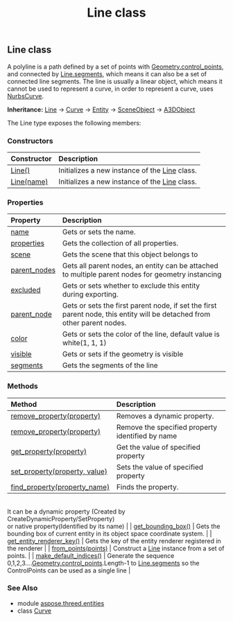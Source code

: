 ﻿---
title: Line class
second_title: Aspose.3D for Python via .NET API References
description: 
type: docs
weight: 160
url: /python-net/aspose.threed.entities/line/
is_root: false
---

## Line class

A polyline is a path defined by a set of points with [Geometry.control_points](/3d/python-net/aspose.threed.entities/geometry#control_points), and connected by [Line.segments](/3d/python-net/aspose.threed.entities/line#segments),
which means it can also be a set of connected line segments.
The line is usually a linear object, which means it cannot be used to represent a curve, in order to represent a curve, uses [NurbsCurve](/3d/python-net/aspose.threed.entities/nurbscurve).



**Inheritance:** [Line](/3d/python-net/aspose.threed.entities/line) → 
[Curve](/3d/python-net/aspose.threed.entities/curve) → 
[Entity](/3d/python-net/aspose.threed/entity) → 
[SceneObject](/3d/python-net/aspose.threed/sceneobject) → 
[A3DObject](/3d/python-net/aspose.threed/a3dobject)



The Line type exposes the following members:

### Constructors
| Constructor | Description |
| :- | :- |
| [Line()](/3d/python-net/aspose.threed.entities/line/__init__/#) | Initializes a new instance of the [Line](/3d/python-net/aspose.threed.entities/line) class. |
| [Line(name)](/3d/python-net/aspose.threed.entities/line/__init__/#str) | Initializes a new instance of the [Line](/3d/python-net/aspose.threed.entities/line) class. |


### Properties
| Property | Description |
| :- | :- |
| [name](/3d/python-net/aspose.threed.entities/line/name) | Gets or sets the name. |
| [properties](/3d/python-net/aspose.threed.entities/line/properties) | Gets the collection of all properties. |
| [scene](/3d/python-net/aspose.threed.entities/line/scene) | Gets the scene that this object belongs to |
| [parent_nodes](/3d/python-net/aspose.threed.entities/line/parent_nodes) | Gets all parent nodes, an entity can be attached to multiple parent nodes for geometry instancing |
| [excluded](/3d/python-net/aspose.threed.entities/line/excluded) | Gets or sets whether to exclude this entity during exporting. |
| [parent_node](/3d/python-net/aspose.threed.entities/line/parent_node) | Gets or sets the first parent node, if set the first parent node, this entity will be detached from other parent nodes. |
| [color](/3d/python-net/aspose.threed.entities/line/color) | Gets or sets the color of the line, default value is white(1, 1, 1) |
| [visible](/3d/python-net/aspose.threed.entities/line/visible) | Gets or sets if the geometry is visible |
| [segments](/3d/python-net/aspose.threed.entities/line/segments) | Gets the segments of the line |


### Methods
| Method | Description |
| :- | :- |
| [remove_property(property)](/3d/python-net/aspose.threed.entities/line/remove_property/#Property) | Removes a dynamic property. |
| [remove_property(property)](/3d/python-net/aspose.threed.entities/line/remove_property/#str) | Remove the specified property identified by name |
| [get_property(property)](/3d/python-net/aspose.threed.entities/line/get_property/#str) | Get the value of specified property |
| [set_property(property, value)](/3d/python-net/aspose.threed.entities/line/set_property/#str-any) | Sets the value of specified property |
| [find_property(property_name)](/3d/python-net/aspose.threed.entities/line/find_property/#str) | Finds the property.<br/>It can be a dynamic property (Created by CreateDynamicProperty/SetProperty) <br/>or native property(Identified by its name) |
| [get_bounding_box()](/3d/python-net/aspose.threed.entities/line/get_bounding_box/#) | Gets the bounding box of current entity in its object space coordinate system. |
| [get_entity_renderer_key()](/3d/python-net/aspose.threed.entities/line/get_entity_renderer_key/#) | Gets the key of the entity renderer registered in the renderer |
| [from_points(points)](/3d/python-net/aspose.threed.entities/line/from_points/#Aspose.ThreeD.Utilities.Vector3[]) | Construct a [Line](/3d/python-net/aspose.threed.entities/line) instance from a set of points. |
| [make_default_indices()](/3d/python-net/aspose.threed.entities/line/make_default_indices/#) | Generate the sequence 0,1,2,3....[Geometry.control_points](/3d/python-net/aspose.threed.entities/geometry#control_points).Length-1 to [Line.segments](/3d/python-net/aspose.threed.entities/line#segments) so the ControlPoints can be used as a single line |


### See Also

* module [aspose.threed.entities](../)
* class [Curve](/3d/python-net/aspose.threed.entities/curve)
